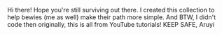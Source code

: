 Hi there! Hope you're still surviving out there.
I created this collection to help bewies (me as well) make their path more simple.
And BTW, I didn't code then originally, this is all from YouTube tutorials!
KEEP SAFE,
Aruyi
